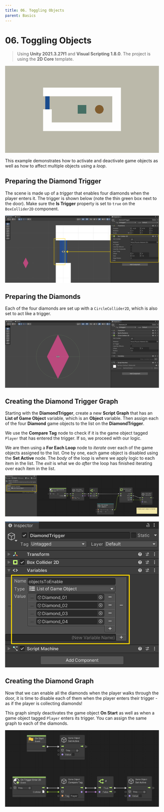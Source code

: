 ```yaml
---
title: 06. Toggling Objects
parent: Basics
---
```


# 06. Toggling Objects

> Using **Unity 2021.3.27f1** and **Visual Scripting 1.8.0**. The project is using the **2D Core** template.

![Demo](./demo.gif)

This example demonstrates how to activate and deactivate game objects as well as how to affect multiple objects using a *loop*.

## Preparing the Diamond Trigger

The scene is made up of a *trigger* that enables four diamonds when the player enters it. The trigger is shown below (note the thin green box next to the door). Make sure the **Is Trigger** property is set to `true` on the `BoxCollider2D` component.

![Diamond Trigger](./diamond-trigger.jpg)

## Preparing the Diamonds

Each of the four diamonds are set up with a `CircleCollider2D`, which is also set to act like a trigger.

![Diamond Inspector](./diamond-inspector.jpg)

## Creating the Diamond Trigger Graph

Starting with the **DiamondTrigger**, create a new **Script Graph** that has an **List of Game Object** variable, which is an **Object** variable. Then assign each of the four **Diamond** game objects to the list on the **DiamondTrigger**.

We use the **Compare Tag** node to check if it is the game object tagged `Player` that has entered the trigger. If so, we proceed with our logic.

We are then using a **For Each Loop** node to *iterate* over each of the game objects assigned to the list. One by one, each game object is disabled using the **Set Active** node. The *body* of the loop is where we apply logic to each item in the list. The *exit* is what we do *after* the loop has finished iterating over each item in the list.

[![Diamond Trigger Graph](./diamond-trigger-graph.jpg)](./diamond-trigger-graph.jpg)

![Diamond Trigger Inspector](./diamond-trigger-inspector.jpg)

## Creating the Diamond Graph

Now that we can enable all the diamonds when the player walks through the door, it is time to disable each of them when the player enters their trigger - as if the player is collecting diamonds!

This graph simply deactivates the game object **On Start** as well as when a game object tagged `Player` enters its trigger. You can assign the same graph to each of the diamonds.

[![Diamond Graph](./diamond-graph.jpg)](./diamond-graph.jpg)